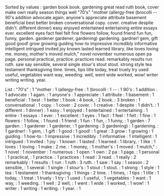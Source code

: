 Sorted by values :
garden book book. gardening great read ruth book, cover make own really season things well "70's" "mother (allergy-free (brocolli -- 90's addition advocate again. anyone's appreciate attribute basement beneficial best better broken conversational copy. cover. creative despite didn't. different dinner) easy enjoyed entertained entertaining entire essays ever. excellent eyes fact feel felt fine flowers follow, found friend fun fun, funny, garden. gardener gardener, gardening) gardening. gardner! gem, gift good good! grow growing guiding how-to impressive incredibly informative intelligent intrigued invited joy known lasted learned library, like loves loving me. money, mother's moved mulch," novel november numerous open pa page. personal practical, practice. practices read. remarkably results run ruth. saw say sensible, several single stour's stout stout. strong style tea testament thanksgiving time. times, tips title today, treat truely try used useful, vegetables want way, weeding. well, went wide worked, wow! writer writing writing. year. 

List :
"70's" : 1
"mother : 1
(allergy-free : 1
(brocolli : 1
-- : 1
90's : 1
addition : 1
advocate : 1
again. : 1
anyone's : 1
appreciate : 1
attribute : 1
basement : 1
beneficial : 1
best : 1
better : 1
book : 4
book, : 2
book. : 3
broken : 1
conversational : 1
copy. : 1
cover : 2
cover. : 1
creative : 1
despite : 1
didn't. : 1
different : 1
dinner) : 1
easy : 1
enjoyed : 1
entertained : 1
entertaining : 1
entire : 1
essays : 1
ever. : 1
excellent : 1
eyes : 1
fact : 1
feel : 1
felt : 1
fine : 1
flowers : 1
follow, : 1
found : 1
friend : 1
fun : 1
fun, : 1
funny, : 1
garden : 7
garden. : 1
gardener : 1
gardener, : 1
gardening : 3
gardening) : 1
gardening. : 1
gardner! : 1
gem, : 1
gift : 1
good : 1
good! : 1
great : 3
grow : 1
growing : 1
guiding : 1
how-to : 1
impressive : 1
incredibly : 1
informative : 1
intelligent : 1
intrigued : 1
invited : 1
joy : 1
known : 1
lasted : 1
learned : 1
library, : 1
like : 1
loves : 1
loving : 1
make : 2
me. : 1
money, : 1
mother's : 1
moved : 1
mulch," : 1
novel : 1
november : 1
numerous : 1
open : 1
own : 2
pa : 1
page. : 1
personal : 1
practical, : 1
practice. : 1
practices : 1
read : 3
read. : 1
really : 2
remarkably : 1
results : 1
run : 1
ruth : 3
ruth. : 1
saw : 1
say : 1
season : 2
sensible, : 1
several : 1
single : 1
stour's : 1
stout : 1
stout. : 1
strong : 1
style : 1
tea : 1
testament : 1
thanksgiving : 1
things : 2
time. : 1
times, : 1
tips : 1
title : 1
today, : 1
treat : 1
truely : 1
try : 1
used : 1
useful, : 1
vegetables : 1
want : 1
way, : 1
weeding. : 1
well : 2
well, : 1
went : 1
wide : 1
worked, : 1
wow! : 1
writer : 1
writing : 1
writing. : 1
year. : 1
